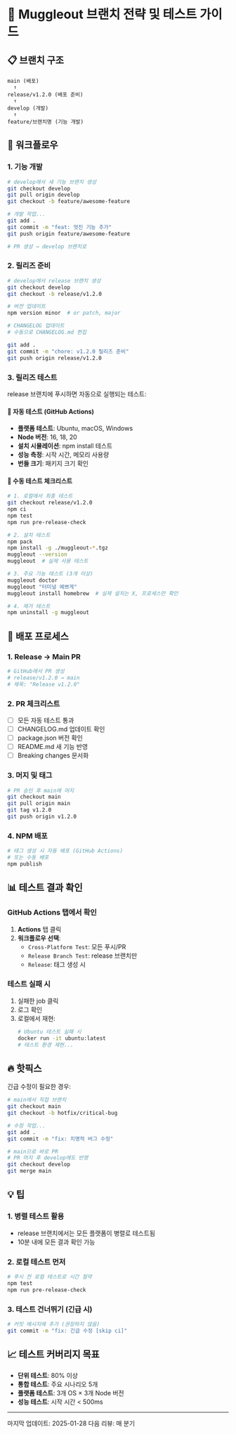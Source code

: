 # 🌲 Muggleout 브랜치 전략 및 테스트 가이드

## 📋 브랜치 구조

```
main (배포)
  ↑
release/v1.2.0 (배포 준비)
  ↑
develop (개발)
  ↑
feature/브랜치명 (기능 개발)
```

## 🔄 워크플로우

### 1. 기능 개발
```bash
# develop에서 새 기능 브랜치 생성
git checkout develop
git pull origin develop
git checkout -b feature/awesome-feature

# 개발 작업...
git add .
git commit -m "feat: 멋진 기능 추가"
git push origin feature/awesome-feature

# PR 생성 → develop 브랜치로
```

### 2. 릴리즈 준비
```bash
# develop에서 release 브랜치 생성
git checkout develop
git checkout -b release/v1.2.0

# 버전 업데이트
npm version minor  # or patch, major

# CHANGELOG 업데이트
# 수동으로 CHANGELOG.md 편집

git add .
git commit -m "chore: v1.2.0 릴리즈 준비"
git push origin release/v1.2.0
```

### 3. 릴리즈 테스트
release 브랜치에 푸시하면 자동으로 실행되는 테스트:

#### 🤖 자동 테스트 (GitHub Actions)
- **플랫폼 테스트**: Ubuntu, macOS, Windows
- **Node 버전**: 16, 18, 20
- **설치 시뮬레이션**: npm install 테스트
- **성능 측정**: 시작 시간, 메모리 사용량
- **번들 크기**: 패키지 크기 확인

#### 🧪 수동 테스트 체크리스트
```bash
# 1. 로컬에서 최종 테스트
git checkout release/v1.2.0
npm ci
npm test
npm run pre-release-check

# 2. 설치 테스트
npm pack
npm install -g ./muggleout-*.tgz
muggleout --version
muggleout  # 실제 사용 테스트

# 3. 주요 기능 테스트 (3개 이상)
muggleout doctor
muggleout "터미널 예쁘게"
muggleout install homebrew  # 실제 설치는 X, 프로세스만 확인

# 4. 제거 테스트
npm uninstall -g muggleout
```

## 🚀 배포 프로세스

### 1. Release → Main PR
```bash
# GitHub에서 PR 생성
# release/v1.2.0 → main
# 제목: "Release v1.2.0"
```

### 2. PR 체크리스트
- [ ] 모든 자동 테스트 통과
- [ ] CHANGELOG.md 업데이트 확인
- [ ] package.json 버전 확인
- [ ] README.md 새 기능 반영
- [ ] Breaking changes 문서화

### 3. 머지 및 태그
```bash
# PR 승인 후 main에 머지
git checkout main
git pull origin main
git tag v1.2.0
git push origin v1.2.0
```

### 4. NPM 배포
```bash
# 태그 생성 시 자동 배포 (GitHub Actions)
# 또는 수동 배포
npm publish
```

## 📊 테스트 결과 확인

### GitHub Actions 탭에서 확인
1. **Actions** 탭 클릭
2. **워크플로우 선택**:
   - `Cross-Platform Test`: 모든 푸시/PR
   - `Release Branch Test`: release 브랜치만
   - `Release`: 태그 생성 시

### 테스트 실패 시
1. 실패한 job 클릭
2. 로그 확인
3. 로컬에서 재현:
   ```bash
   # Ubuntu 테스트 실패 시
   docker run -it ubuntu:latest
   # 테스트 환경 재현...
   ```

## 🔥 핫픽스

긴급 수정이 필요한 경우:

```bash
# main에서 직접 브랜치
git checkout main
git checkout -b hotfix/critical-bug

# 수정 작업...
git add .
git commit -m "fix: 치명적 버그 수정"

# main으로 바로 PR
# PR 머지 후 develop에도 반영
git checkout develop
git merge main
```

## 💡 팁

### 1. 병렬 테스트 활용
- release 브랜치에서는 모든 플랫폼이 병렬로 테스트됨
- 10분 내에 모든 결과 확인 가능

### 2. 로컬 테스트 먼저
```bash
# 푸시 전 로컬 테스트로 시간 절약
npm test
npm run pre-release-check
```

### 3. 테스트 건너뛰기 (긴급 시)
```bash
# 커밋 메시지에 추가 (권장하지 않음)
git commit -m "fix: 긴급 수정 [skip ci]"
```

## 📈 테스트 커버리지 목표

- **단위 테스트**: 80% 이상
- **통합 테스트**: 주요 시나리오 5개
- **플랫폼 테스트**: 3개 OS × 3개 Node 버전
- **성능 테스트**: 시작 시간 < 500ms

---

마지막 업데이트: 2025-01-28
다음 리뷰: 매 분기